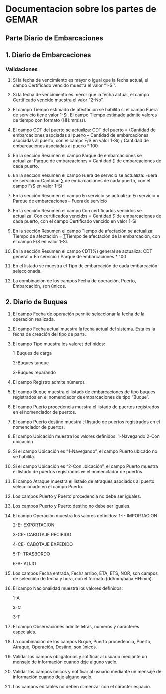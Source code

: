 # Documentacion sobre los partes de GEMAR

## Parte Diario de Embarcaciones

##  1. Diario de Embarcaciones
### Validaciones

1. Si la fecha de vencimiento es mayor o igual que la fecha actual, el campo Certificado vencido muestra el valor “1-Sí”.

2. Si la fecha de vencimiento es menor que la fecha actual, el campo  Certificado vencido muestra el valor “2-No”.

3. El campo Tiempo estimado de afectación se habilita si el campo Fuera de servicio tiene valor 1-Sí. El campo Tiempo estimado admite valores de tiempo con formato (HH:mm:ss).

4. El campo CDT del puerto se actualiza: 
CDT del puerto = (Cantidad de embarcaciones asociadas al puerto – Cantidad de embarcaciones asociadas al puerto, con el campo F/S en valor 1-Sí) / Cantidad de embarcaciones asociadas al puerto * 100

5. En la sección Resumen el campo Parque de embarcaciones se actualiza:
Parque de embarcaciones = Cantidad ∑ de embarcaciones de cada puerto.

6.	En la sección Resumen el campo Fuera de servicio se actualiza:
Fuera de servicio = Cantidad ∑ de embarcaciones de cada puerto, con el campo F/S en valor 1-Sí

7.	En la sección Resumen el campo En servicio se actualiza:
En servicio = Parque de embarcaciones – Fuera de servicio

8.	En la sección Resumen el campo Con certificados vencidos se actualiza:
Con certificados vencidos = Cantidad ∑ de embarcaciones de cada puerto, con el campo Certificado vencido en valor 1-Sí

9.	En la sección Resumen el campo Tiempo de afectación se actualiza:
Tiempo de afectación = ∑Tiempo de afectación de la embarcación, con el campo F/S en valor 1-Sí.

10.	En la sección Resumen el campo CDT(%) general se actualiza:
CDT general = En servicio / Parque de embarcaciones * 100

11.	En el listado se muestra el Tipo de embarcación de cada embarcación seleccionada.

12.	La combinación de los campos Fecha de operación, Puerto, Embarcación, son únicos.

## 2. Diario de Buques

1.	El campo Fecha de operación permite seleccionar la fecha de la operación realizada.
2.	El campo Fecha actual muestra la fecha actual del sistema. Esta es la fecha de creación del tipo de parte.
3.	El campo Tipo muestra los valores definidos:

    1-Buques de carga
    
    2-Buques tanque
    
    3-Buques reparando

4.	El campo Registro admite números.
5.	El campo Buque muestra el listado de embarcaciones de tipo buques registrados en el nomenclador de embarcaciones de tipo “Buque”.
6.	El campo Puerto procedencia muestra el listado de puertos registrados en el nomenclador de puertos.
7.	El campo Puerto destino muestra el listado de puertos registrados en el nomenclador de puertos.
8.	El campo Ubicación muestra los valores definidos:
1-Navegando
2-Con ubicación
9.	Si el campo Ubicación es “1-Navegando”, el campo Puerto ubicado no se habilita.
10.	Si el campo Ubicación es “2-Con ubicación”, el campo Puerto muestra el listado de puertos registrados en el nomenclador de puertos.
11.	El campo Atraque muestra el listado de atraques asociados al puerto seleccionado en el campo Puerto.
12.	Los campos Puerto y Puerto procedencia no debe ser iguales.
13.	Los campos Puerto y Puerto destino no debe ser iguales.
14.	El campo Operación muestra los valores definidos:
    1-I- IMPORTACION

    2-E- EXPORTACION
    
    3-CR- CABOTAJE RECIBIDO
    
    4-CE- CABOTAJE EXPEDIDO
    
    5-T- TRASBORDO
    
    6-A- ALIJO 
15.	Los campos Fecha entrada, Fecha arribo, ETA, ETS, NOR, son campos de selección de fecha y hora, con el formato (dd/mm/aaaa HH:mm).
16.	El campo Nacionalidad muestra los valores definidos:

    1-A
    
    2-C
    
    3-T
17.	El campo Observaciones admite letras, números y caracteres especiales.
18.	La combinación de los campos Buque, Puerto procedencia, Puerto, Atraque, Operación, Destino, son únicos.
19.	Validar los campos obligatorios y notificar al usuario mediante un mensaje de información cuando deje alguno vacío.
20.	Validar los campos únicos y notificar al usuario mediante un mensaje de información cuando deje alguno vacío.
21.	Los campos editables no deben comenzar con el carácter espacio.

